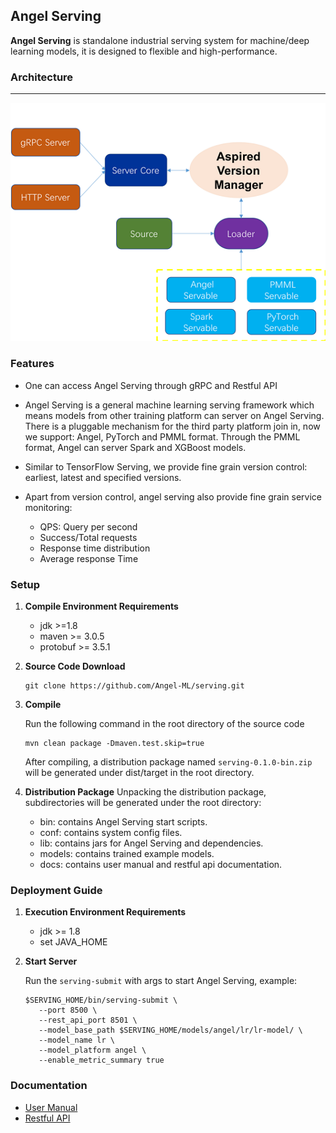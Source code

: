 ## Angel Serving
**Angel Serving** is standalone industrial serving system for machine/deep learning models, it is designed
to flexible and high-performance.

### Architecture

----

![Angel Serving Architecture][1]

### Features
- One can access Angel Serving through gRPC and Restful API

- Angel Serving is a general machine learning serving framework which means models from other training platform can server on Angel Serving. 
There is a pluggable mechanism for the third party platform join in, now we support: Angel, PyTorch and PMML format. Through the PMML format, Angel can server Spark and XGBoost models.

- Similar to TensorFlow Serving, we provide fine grain version control: earliest, latest and specified versions.

- Apart from version control, angel serving also provide fine grain service monitoring:
  - QPS: Query per second
  - Success/Total requests
  - Response time distribution
  - Average response Time

### Setup
1. **Compile Environment Requirements**
   - jdk >=1.8
   - maven >= 3.0.5
   - protobuf >= 3.5.1

2. **Source Code Download**

   ```$xslt
   git clone https://github.com/Angel-ML/serving.git
   ```

3. **Compile**

   Run the following command in the root directory of the source code
   ```$xslt
   mvn clean package -Dmaven.test.skip=true
   ```
   After compiling, a distribution package named `serving-0.1.0-bin.zip` will be generated under dist/target in the root directory.

4. **Distribution Package**
   Unpacking the distribution package, subdirectories will be generated under the root directory:
   - bin: contains Angel Serving start scripts.
   - conf: contains system config files.
   - lib: contains jars for Angel Serving and dependencies.
   - models: contains trained example models.
   - docs: contains user manual and restful api documentation.

### Deployment Guide
1. **Execution Environment Requirements**
   - jdk >= 1.8
   - set JAVA_HOME

2. **Start Server**

   Run the `serving-submit` with args to start Angel Serving, example:
   ```$xslt
   $SERVING_HOME/bin/serving-submit \
      --port 8500 \
      --rest_api_port 8501 \
      --model_base_path $SERVING_HOME/models/angel/lr/lr-model/ \
      --model_name lr \ 
      --model_platform angel \
      --enable_metric_summary true
   ```

### Documentation

* [User Manual](./docs/serving_doc.md)
* [Restful API](./docs/restful-api.md)

[1]: ./docs/img/AngelServing_framework.png